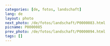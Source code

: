 ```yaml
---
categories: [de, fotos, landschaft]
lang: de
layout: photo
next_photo: /de/fotos/landschaft/P0000083.html
picname: P0000085
prev_photo: /de/fotos/landschaft/P0000094.html
tags: []
---
```

